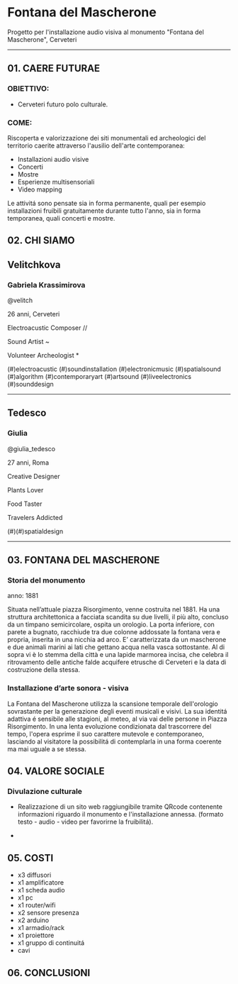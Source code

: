 # Fontana del Mascherone
Progetto per l'installazione audio visiva al monumento "Fontana del Mascherone", Cerveteri

---------------------

## 01. CAERE FUTURAE

### OBIETTIVO: 

- Cerveteri futuro polo culturale.

### COME:
Riscoperta e valorizzazione dei siti monumentali ed archeologici del territorio caerite attraverso l'ausilio dell'arte contemporanea:

- Installazioni audio visive
- Concerti
- Mostre
- Esperienze multisensoriali
- Video mapping

Le attivitá sono pensate sia in forma permanente, quali per esempio installazioni fruibili gratuitamente durante tutto l'anno, sia in forma temporanea, quali concerti e mostre.

## 02. CHI SIAMO

## Velitchkova 
### Gabriela Krassimirova

@velitch

26 anni, Cerveteri

Electroacustic Composer //

Sound Artist ~

Volunteer Archeologist *

(#)electroacustic (#)soundinstallation (#)electronicmusic (#)spatialsound (#)algorithm (#)contemporaryart (#)artsound (#)liveelectronics (#)sounddesign

----------

## Tedesco
### Giulia

@giulia_tedesco

27 anni, Roma

Creative Designer

Plants Lover

Food Taster

Travelers Addicted

(#)(#)spatialdesign

-----------

## 03. FONTANA DEL MASCHERONE

### Storia del monumento

anno: 1881

Situata nell’attuale piazza Risorgimento, venne costruita nel 1881. Ha una struttura architettonica a facciata scandita su due livelli, il più alto, concluso da un timpano semicircolare, ospita un orologio. La porta inferiore, con parete a bugnato, racchiude tra due colonne addossate la fontana vera e propria, inserita in una nicchia ad arco. E’ caratterizzata da un mascherone e due animali marini ai lati che gettano acqua nella vasca sottostante. Al di sopra vi è lo stemma della città e una lapide marmorea incisa, che celebra il ritrovamento delle antiche falde acquifere etrusche di Cerveteri e la data di costruzione della stessa.

### Installazione d’arte sonora - visiva

La Fontana del Mascherone utilizza la scansione temporale dell'orologio sovrastante per la generazione degli eventi musicali e visivi. La sua identitá adattiva é sensibile alle stagioni, al meteo, al via vai delle persone in Piazza Risorgimento. In una lenta evoluzione condizionata dal trascorrere del tempo, l'opera esprime il suo carattere mutevole e contemporaneo, lasciando al visitatore la possibilitá di contemplarla in una forma coerente ma mai uguale a se stessa.


## 04. VALORE SOCIALE

### Divulazione culturale

- Realizzazione di un sito web raggiungibile tramite QRcode contenente informazioni riguardo il monumento e l'installazione annessa. (formato testo - audio - video per favorirne la fruibilitá).

-

## 05. COSTI

- x3 diffusori
- x1 amplificatore
- x1 scheda audio
- x1 pc
- x1 router/wifi
- x2 sensore presenza
- x2 arduino
- x1 armadio/rack
- x1 proiettore
- x1 gruppo di continuitá
- cavi

## 06. CONCLUSIONI
